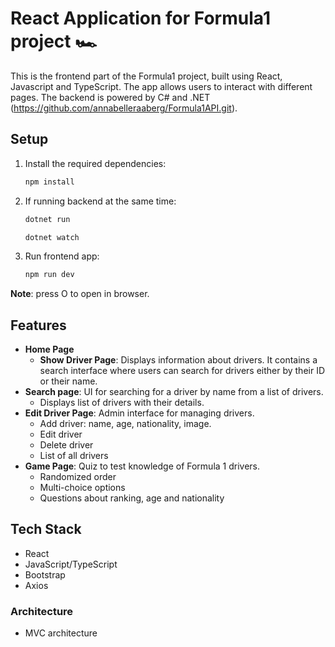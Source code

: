 # React Application for Formula1 project 🏎️

This is the frontend part of the Formula1 project, built using React, Javascript and TypeScript. The app allows users to interact with different pages. The backend is powered by C# and .NET (https://github.com/annabelleraaberg/Formula1API.git).

## Setup

1. Install the required dependencies:
   ```bash
   npm install

2. If running backend at the same time:
   ```bash
   dotnet run

   dotnet watch

3. Run frontend app:
   ```bash
   npm run dev
**Note**: press O to open in browser.

## Features
* **Home Page**
   * **Show Driver Page**: Displays information about drivers. It contains a search interface where users can search for drivers either by their ID or their name.
* **Search page**: UI for searching for a driver by name from a list of drivers.
   * Displays list of drivers with their details. 
* **Edit Driver Page**: Admin interface for managing drivers.
   * Add driver: name, age, nationality, image. 
   * Edit driver
   * Delete driver
   * List of all drivers
* **Game Page**: Quiz to test knowledge of Formula 1 drivers.
   * Randomized order
   * Multi-choice options
   * Questions about ranking, age and nationality

## Tech Stack
* React
* JavaScript/TypeScript
* Bootstrap
* Axios

### Architecture
* MVC architecture
